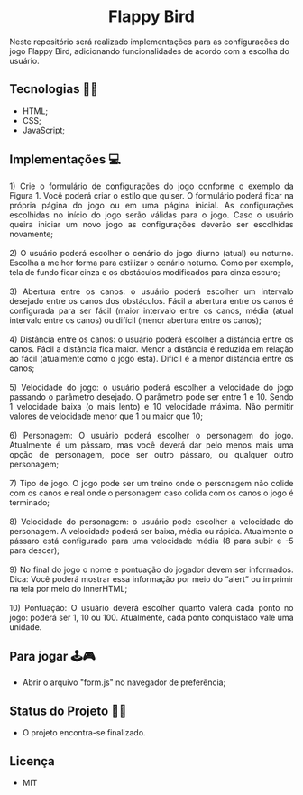 <h1 align="center"> Flappy Bird</h1>

Neste repositório será realizado implementações para as configurações do jogo Flappy Bird, adicionando funcionalidades de acordo com a escolha do usuário.

## Tecnologias 🚀🚀

- HTML;
- CSS;
- JavaScript;
  
## Implementações 💻
<div align="justify">
  1) Crie o formulário de configurações do jogo conforme o exemplo da Figura 1. Você
poderá criar o estilo que quiser. O formulário poderá ficar na própria página do jogo ou
em uma página inicial. As configurações escolhidas no início do jogo serão válidas para
o jogo. Caso o usuário queira iniciar um novo jogo as configurações deverão ser
escolhidas novamente;</div>
<br>
<div align="justify">
   2) O usuário poderá escolher o cenário do jogo diurno (atual) ou noturno. Escolha a melhor
forma para estilizar o cenário noturno. Como por exemplo, tela de fundo ficar cinza e os
obstáculos modificados para cinza escuro;</div>
<br>
<div align="justify">
  3) Abertura entre os canos: o usuário poderá escolher um intervalo desejado entre os canos
dos obstáculos. Fácil a abertura entre os canos é configurada para ser fácil (maior
intervalo entre os canos, média (atual intervalo entre os canos) ou difícil (menor
abertura entre os canos);</div>
<br>
<div align="justify">
  4) Distância entre os canos: o usuário poderá escolher a distância entre os canos. Fácil a
distância fica maior. Menor a distância é reduzida em relação ao fácil (atualmente como
o jogo está). Difícil é a menor distância entre os canos;</div>
<br>
<div align="justify">
  5) Velocidade do jogo: o usuário poderá escolher a velocidade do jogo passando o
parâmetro desejado. O parâmetro pode ser entre 1 e 10. Sendo 1 velocidade baixa (o
mais lento) e 10 velocidade máxima. Não permitir valores de velocidade menor que 1 ou
maior que 10;</div>
<br>
<div align="justify">
  6) Personagem: O usuário poderá escolher o personagem do jogo. Atualmente é um
pássaro, mas você deverá dar pelo menos mais uma opção de personagem, pode ser
outro pássaro, ou qualquer outro personagem;</div> 
<br>
<div align="justify">
  7) Tipo de jogo. O jogo pode ser um treino onde o personagem não colide com os canos e
real onde o personagem caso colida com os canos o jogo é terminado;</div>
<br>
<div align="justify">
  8) Velocidade do personagem: o usuário pode escolher a velocidade do personagem. A
velocidade poderá ser baixa, média ou rápida. Atualmente o pássaro está configurado
para uma velocidade média (8 para subir e -5 para descer); </div>
<br>
<div align="justify">
  9) No final do jogo o nome e pontuação do jogador devem ser informados. Dica: Você
poderá mostrar essa informação por meio do “alert” ou imprimir na tela por meio do
innerHTML;</div>
<br>
<div align="justify">
  10) Pontuação: O usuário deverá escolher quanto valerá cada ponto no jogo: poderá ser 1, 10
ou 100. Atualmente, cada ponto conquistado vale uma unidade.</div>

## Para jogar 🕹🎮  
- Abrir o arquivo "form.js" no navegador de preferência;
 
## Status do Projeto 📆📌
- O projeto encontra-se finalizado.

## Licença
- MIT
